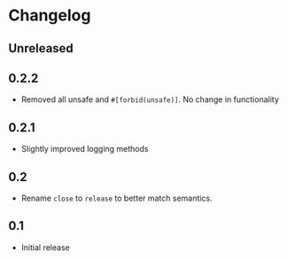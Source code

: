 # Changelog

## Unreleased

## 0.2.2
 - Removed all unsafe and `#[forbid(unsafe)]`. No change in functionality

## 0.2.1
 - Slightly improved logging methods

## 0.2
 - Rename `close` to `release` to better match semantics.

## 0.1
 - Initial release
